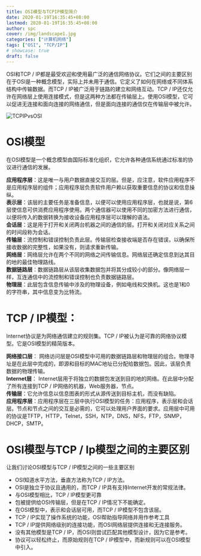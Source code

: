 ```yaml
---
title: OSI模型与TCPIP模型简介
date: 2020-01-19T16:35:45+08:00
lastmod: 2020-01-19T16:35:45+08:00
author: spc
cover: /img/landscape1.jpg
categories: ["计算机网络"]
tags: ["OSI", "TCP/IP"]
# showcase: true
draft: false
---
```


OSI和TCP / IP都是最受欢迎和使用最广泛的通信网络协议。它们之间的主要区别在于OSI是一种概念模型，实际上并未用于通信。它定义了如何在网络或不同体系结构中传输数据。而TCP / IP被广泛用于链路的建立和网络互动。TCP / IP还仅允许在网络层上使用连接模式，但是这两种方法都在传输层上。使用OSI模型，它可以促进无连接和面向连接的网络通信，但是面向连接的通信仅在传输层中被允许。

<!--more-->

![TCPIPvsOSI](/posts/img/TCPIPvsOSI.png)

# OSI模型
在OSI模型是一个概念模型由国际标准化组织，它允许各种通信系统通过标准的协议进行通信的发展。


**应用程序层**：这是唯一与用户数据直接交互的层。但是，应注意，软件应用程序不是应用程序层的组件；应用程序层负责软件用户赖以获取重要信息的协议和信息操纵。  
**表示层**：该层的主要任务是准备信息，以便可以使用应用程序层，也就是说，第6层使信息可供消费应用程序使用。两个通信器可以使用不同的加密方法进行通信，以便将传入的数据转换为接收设备应用程序层可以理解的语法。  
**会话层**：这是用于打开和关闭两台机器之间的通信的层。打开和关闭对应关系之间的时间段称为会话。  
**传输层**：流控制和错误控制负责此层。传输层检查接收端是否存在错误，以确保所接收数据的完整性，如果没有，则请求重新传输。   
**网络层**：网络层允许在两个不同的网络之间传输信息。网络层还确定信息到达其目的地的最佳物理路线。  
**数据链路层**：数据链路层从该层收集数据包并将其分成较小的部分。像网络层一样，互连通信中的流控制和错误控制也负责数据链路层。  
**物理层**：此层包含信息传输中涉及的物理设备，例如电线和交换机。这也是1和0的字符串，其中信息变为比特流。
 
# TCP / IP模型：
Internet协议是为网络通信建立的规则集。TCP / IP被认为是可靠的网络协议模型。它是OSI模型的精简版本。

**网络接口层**： 网络访问层是OSI模型中可用的数据链路层和物理层的组合。物理寻址是在此层中完成的，即源和目标的MAC地址已分配给数据包。因此，该层负责数据的物理传输。  
**Internet层**： Internet层用于将独立的数据包发送到目的地的网络。在此层中分配了所有连接到TCP / IP网络的机器，Web服务器，节点。  
**传输层**：它允许信息以信息图表的形式从源传送到目标主机，而没有缺陷。  
**应用程序层**：应用程序层在三层中执行OSI模型的任务：应用程序，表示层和会话层。节点和节点之间的交互是必需的，它可以处理用户界面的要求。应用层中可用的协议是TFTP，HTTP，Telnet，SSH，NTP，DNS，NFS，FTP，SNMP，DHCP，SMTP。  

 
# OSI模型与TCP / Ip模型之间的主要区别
让我们讨论OSI模型与TCP / IP模型之间的一些主要区别

* OSI知道水平方法，垂直方法称为TCP / IP方法。
* OSI是独立于协议且通用的，而TCP / IP具有支持Internet开发的常规法律。
* 与OSI模型相比，TCP / IP模型更可靠
* 包被提供给OSI传输层，但是在TCP / IP情况下不能确定。
* 在OSI模型中，表示和会话层可用，而TCP / IP模型不包含该层。
* TCP / IP实现了操作系统的功能，OSI帮助指导网络并用作参考工具
* TCP / IP提供网络级别的连接功能，而OSI网络层提供连接和无连接服务。
* 没有其他模型是TCP / IP，而OSI则尝试匹配其他模型设计，因为它是参考。
* 协议可以轻松终止，而原始规则在TCP / IP模型中，而新规则可以在OSI模型中引入。